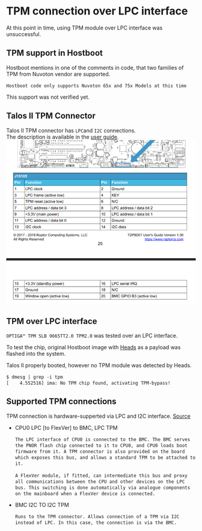# TPM connection over LPC interface

At this point in time, using TPM module over LPC interface was unsuccessful.

## TPM support in Hostboot

Hostboot mentions in one of the comments in code, that two families of
TPM from Nuvoton vendor are supported.

```
Hostboot code only supports Nuvoton 65x and 75x Models at this time
```

This support was not verified yet.

## Talos II TPM Connector

Talos II TPM connector has `LPC`and `I2C` connections.\
The description is available in the [user guide](https://wiki.raptorcs.com/w/images/e/e3/T2P9D01_users_guide_version_1_0.pdf).
![](../images/TPM_connector_schematic.png)

## TPM over LPC interface

`OPTIGA™ TPM SLB 9665TT2.0 TPM2.0` was tested over an LPC interface.

To test the chip, original Hostboot image with [Heads](https://github.com/3mdeb/openpower-coreboot-docs/blob/main/releases/0.3.0.heads.md)
as a payload was flashed into the system.

Talos II properly booted, however no TPM module was detected by Heads.

```
$ dmesg | grep -i tpm
[    4.552516] ima: No TPM chip found, activating TPM-bypass!
```

## Supported TPM connections

TPM connection is hardware-supperted via LPC and I2C interface.
[Source](https://wiki.raptorcs.com/wiki/User:HLandau/Block_Diagram_Discussion#Minor_CPU_Interfaces)

* CPU0 LPC [to FlexVer] to BMC, LPC TPM

    ```
    The LPC interface of CPU0 is connected to the BMC. The BMC serves the PNOR flash chip connected to it to CPU0, and CPU0 loads boot firmware from it. A TPM connector is also provided on the board which exposes this bus, and allows a standard TPM to be attached to it.

    A FlexVer module, if fitted, can intermediate this bus and proxy all communications between the CPU and other devices on the LPC bus. This switching is done automatically via analogue components on the mainboard when a FlexVer device is connected.
    ```
* BMC I2C TO I2C TPM
    ```
    Runs to the TPM connector. Allows connection of a TPM via I2C instead of LPC. In this case, the connection is via the BMC.
    ```

